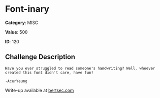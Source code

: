 # Font-inary
**Category**: MISC

**Value**: 500

**ID**: 120

## Challenge Description
```
Have you ever struggled to read someone's handwriting? Well, whoever created this font didn't care, have fun!

-AcerYeung
```

Write-up available at [bertsec.com](https://bertsec.com)
